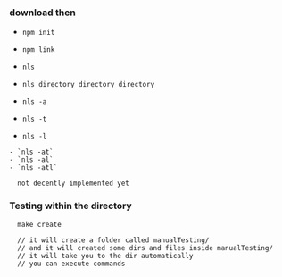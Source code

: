 ### download then

- `npm init` 

- `npm link`

- `nls`

- `nls directory directory directory`

- `nls -a`
- `nls -t`
- `nls -l`

```
- `nls -at`
- `nls -al`
- `nls -atl`

  not decently implemented yet
```

### Testing within the directory
```
  make create

  // it will create a folder called manualTesting/
  // and it will created some dirs and files inside manualTesting/
  // it will take you to the dir automatically
  // you can execute commands

```


